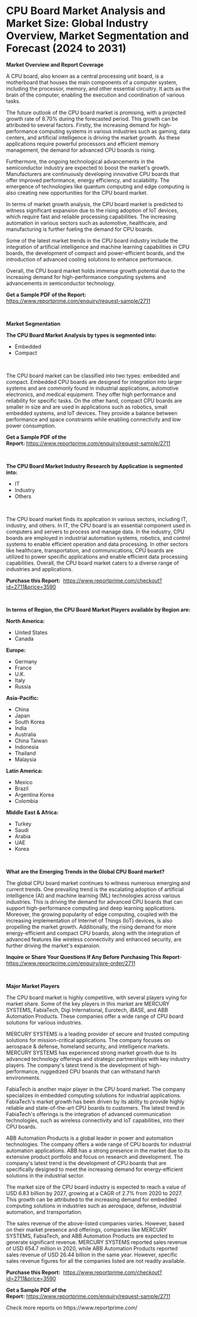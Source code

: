 <p><h1>CPU Board Market Analysis and Market Size: Global Industry Overview, Market Segmentation and Forecast (2024 to 2031)</h1></p><p><strong>Market Overview and Report Coverage</strong></p>
<p><p>A CPU board, also known as a central processing unit board, is a motherboard that houses the main components of a computer system, including the processor, memory, and other essential circuitry. It acts as the brain of the computer, enabling the execution and coordination of various tasks.</p><p>The future outlook of the CPU board market is promising, with a projected growth rate of 8.70% during the forecasted period. This growth can be attributed to several factors. Firstly, the increasing demand for high-performance computing systems in various industries such as gaming, data centers, and artificial intelligence is driving the market growth. As these applications require powerful processors and efficient memory management, the demand for advanced CPU boards is rising.</p><p>Furthermore, the ongoing technological advancements in the semiconductor industry are expected to boost the market's growth. Manufacturers are continuously developing innovative CPU boards that offer improved performance, energy efficiency, and scalability. The emergence of technologies like quantum computing and edge computing is also creating new opportunities for the CPU board market.</p><p>In terms of market growth analysis, the CPU board market is predicted to witness significant expansion due to the rising adoption of IoT devices, which require fast and reliable processing capabilities. The increasing automation in various sectors such as automotive, healthcare, and manufacturing is further fueling the demand for CPU boards.</p><p>Some of the latest market trends in the CPU board industry include the integration of artificial intelligence and machine learning capabilities in CPU boards, the development of compact and power-efficient boards, and the introduction of advanced cooling solutions to enhance performance.</p><p>Overall, the CPU board market holds immense growth potential due to the increasing demand for high-performance computing systems and advancements in semiconductor technology.</p></p>
<p><strong>Get a Sample PDF of the Report:</strong> <a href="https://www.reportprime.com/enquiry/request-sample/2711">https://www.reportprime.com/enquiry/request-sample/2711</a></p>
<p>&nbsp;</p>
<p><strong>Market Segmentation</strong></p>
<p><strong>The CPU Board Market Analysis by types is segmented into:</strong></p>
<p><ul><li>Embedded</li><li>Compact</li></ul></p>
<p>&nbsp;</p>
<p><p>The CPU board market can be classified into two types: embedded and compact. Embedded CPU boards are designed for integration into larger systems and are commonly found in industrial applications, automotive electronics, and medical equipment. They offer high performance and reliability for specific tasks. On the other hand, compact CPU boards are smaller in size and are used in applications such as robotics, small embedded systems, and IoT devices. They provide a balance between performance and space constraints while enabling connectivity and low power consumption.</p></p>
<p><strong>Get a Sample PDF of the Report:</strong>&nbsp;<a href="https://www.reportprime.com/enquiry/request-sample/2711">https://www.reportprime.com/enquiry/request-sample/2711</a></p>
<p>&nbsp;</p>
<p><strong>The CPU Board Market Industry Research by Application is segmented into:</strong></p>
<p><ul><li>IT</li><li>Industry</li><li>Others</li></ul></p>
<p>&nbsp;</p>
<p><p>The CPU board market finds its application in various sectors, including IT, industry, and others. In IT, the CPU board is an essential component used in computers and servers to process and manage data. In the industry, CPU boards are employed in industrial automation systems, robotics, and control systems to enable efficient operation and data processing. In other sectors like healthcare, transportation, and communications, CPU boards are utilized to power specific applications and enable efficient data processing capabilities. Overall, the CPU board market caters to a diverse range of industries and applications.</p></p>
<p><strong>Purchase this Report:</strong>&nbsp; <a href="https://www.reportprime.com/checkout?id=2711&price=3590">https://www.reportprime.com/checkout?id=2711&price=3590</a></p>
<p>&nbsp;</p>
<p><strong>In terms of Region, the CPU Board Market Players available by Region are:</strong></p>
<p>
    <p> <strong> North America: </strong>
        <ul>
            <li>United States</li>
            <li>Canada</li>
        </ul>
        </p> 
    <p> <strong> Europe: </strong>
        <ul>
            <li>Germany</li>
            <li>France</li>
            <li>U.K.</li>
            <li>Italy</li>
            <li>Russia</li>
        </ul>
        </p> 
    <p> <strong> Asia-Pacific: </strong>
        <ul>
            <li>China</li>
            <li>Japan</li>
            <li>South Korea</li>
            <li>India</li>
            <li>Australia</li>
            <li>China Taiwan</li>
            <li>Indonesia</li>
            <li>Thailand</li>
            <li>Malaysia</li>
        </ul>
        </p> 
    <p> <strong> Latin America: </strong>
        <ul>
            <li>Mexico</li>
            <li>Brazil</li>
            <li>Argentina Korea</li>
            <li>Colombia</li>
        </ul>
        </p> 
    <p> <strong> Middle East & Africa: </strong>
        <ul>
            <li>Turkey</li>
            <li>Saudi</li>
            <li>Arabia</li>
            <li>UAE</li>
            <li>Korea</li>
        </ul>
    </p>
    </p>
<p>&nbsp;</p>
<p><strong>What are the Emerging Trends in the Global CPU Board market?</strong></p>
<p><p>The global CPU board market continues to witness numerous emerging and current trends. One prevailing trend is the escalating adoption of artificial intelligence (AI) and machine learning (ML) technologies across various industries. This is driving the demand for advanced CPU boards that can support high-performance computing and deep learning applications. Moreover, the growing popularity of edge computing, coupled with the increasing implementation of Internet of Things (IoT) devices, is also propelling the market growth. Additionally, the rising demand for more energy-efficient and compact CPU boards, along with the integration of advanced features like wireless connectivity and enhanced security, are further driving the market's expansion.</p></p>
<p><strong>Inquire or Share Your Questions If Any Before Purchasing This Report</strong>- <a href="https://www.reportprime.com/enquiry/pre-order/2711">https://www.reportprime.com/enquiry/pre-order/2711</a></p>
<p>&nbsp;</p>
<p><strong>Major Market Players</strong></p>
<p><p>The CPU board market is highly competitive, with several players vying for market share. Some of the key players in this market are MERCURY SYSTEMS, FabiaTech, Digi International, Eurotech, iBASE, and ABB Automation Products. These companies offer a wide range of CPU board solutions for various industries.</p><p>MERCURY SYSTEMS is a leading provider of secure and trusted computing solutions for mission-critical applications. The company focuses on aerospace & defense, homeland security, and intelligence markets. MERCURY SYSTEMS has experienced strong market growth due to its advanced technology offerings and strategic partnerships with key industry players. The company's latest trend is the development of high-performance, ruggedized CPU boards that can withstand harsh environments.</p><p>FabiaTech is another major player in the CPU board market. The company specializes in embedded computing solutions for industrial applications. FabiaTech's market growth has been driven by its ability to provide highly reliable and state-of-the-art CPU boards to customers. The latest trend in FabiaTech's offerings is the integration of advanced communication technologies, such as wireless connectivity and IoT capabilities, into their CPU boards.</p><p>ABB Automation Products is a global leader in power and automation technologies. The company offers a wide range of CPU boards for industrial automation applications. ABB has a strong presence in the market due to its extensive product portfolio and focus on research and development. The company's latest trend is the development of CPU boards that are specifically designed to meet the increasing demand for energy-efficient solutions in the industrial sector.</p><p>The market size of the CPU board industry is expected to reach a value of USD 6.83 billion by 2027, growing at a CAGR of 2.7% from 2020 to 2027. This growth can be attributed to the increasing demand for embedded computing solutions in industries such as aerospace, defense, industrial automation, and transportation.</p><p>The sales revenue of the above-listed companies varies. However, based on their market presence and offerings, companies like MERCURY SYSTEMS, FabiaTech, and ABB Automation Products are expected to generate significant revenue. MERCURY SYSTEMS reported sales revenue of USD 654.7 million in 2020, while ABB Automation Products reported sales revenue of USD 26.44 billion in the same year. However, specific sales revenue figures for all the companies listed are not readily available.</p></p>
<p><strong>Purchase this Report:</strong>&nbsp;&nbsp;<a href="https://www.reportprime.com/checkout?id=2711&price=3590">https://www.reportprime.com/checkout?id=2711&price=3590</a></p>
<p></p>
<p><strong>Get a Sample PDF of the Report:</strong>&nbsp;<a href="https://www.reportprime.com/enquiry/request-sample/2711">https://www.reportprime.com/enquiry/request-sample/2711</a></p>
<p>Check more reports on https://www.reportprime.com/</p>
